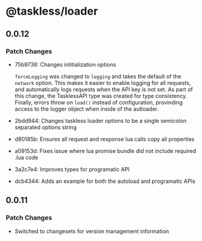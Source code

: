# @taskless/loader

## 0.0.12

### Patch Changes

- 75b9738: Changes intitialization options

  `forceLogging` was changed to `logging` and takes the default of the `network` option. This makes it easier to enable logging for all requests, and automatically logs requests when the API key is not set. As part of this change, the TasklessAPI type was created for type consistency. Finally, errors throw on `load()` instead of configuration, provinding access to the logger object when inside of the autloader.

- 2bdd944: Changes taskless loader options to be a single semicolon separated options string
- d80185b: Ensures all request and response lua calls copy all properties
- a09153d: Fixes issue where lua promise bundle did not include required .lua code
- 3a2c7e4: Improves types for programatic API
- dcb4344: Adds an example for both the autoload and programatic APIs

## 0.0.11

### Patch Changes

- Switched to changesets for version management information
